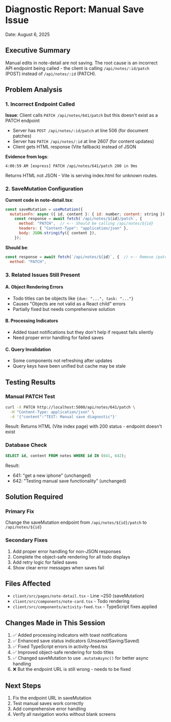 # Diagnostic Report: Manual Save Issue
Date: August 6, 2025

## Executive Summary
Manual edits in note-detail are not saving. The root cause is an incorrect API endpoint being called - the client is calling `/api/notes/:id/patch` (POST) instead of `/api/notes/:id` (PATCH).

## Problem Analysis

### 1. Incorrect Endpoint Called
**Issue**: Client calls `PATCH /api/notes/641/patch` but this doesn't exist as a PATCH endpoint
- Server has `POST /api/notes/:id/patch` at line 506 (for document patches)
- Server has `PATCH /api/notes/:id` at line 2607 (for content updates)
- Client gets HTML response (Vite fallback) instead of JSON

**Evidence from logs**:
```
4:06:59 AM [express] PATCH /api/notes/641/patch 200 in 9ms
```
Returns HTML not JSON - Vite is serving index.html for unknown routes.

### 2. SaveMutation Configuration
**Current code in note-detail.tsx**:
```javascript
const saveMutation = useMutation({
  mutationFn: async ({ id, content }: { id: number; content: string }) => {
    const response = await fetch(`/api/notes/${id}/patch`, {
      method: "PATCH",  // <-- Should be calling /api/notes/${id}
      headers: { "Content-Type": "application/json" },
      body: JSON.stringify({ content }),
    });
```

**Should be**:
```javascript
const response = await fetch(`/api/notes/${id}`, {  // <-- Remove /patch
  method: "PATCH",
```

### 3. Related Issues Still Present

#### A. Object Rendering Errors
- Todo titles can be objects like `{due: "...", task: "..."}`
- Causes "Objects are not valid as a React child" errors
- Partially fixed but needs comprehensive solution

#### B. Processing Indicators
- Added toast notifications but they don't help if request fails silently
- Need proper error handling for failed saves

#### C. Query Invalidation
- Some components not refreshing after updates
- Query keys have been unified but cache may be stale

## Testing Results

### Manual PATCH Test
```bash
curl -X PATCH http://localhost:5000/api/notes/641/patch \
  -H "Content-Type: application/json" \
  -d '{"content":"TEST: Manual save diagnostic"}'
```
Result: Returns HTML (Vite index page) with 200 status - endpoint doesn't exist

### Database Check
```sql
SELECT id, content FROM notes WHERE id IN (641, 642);
```
Result:
- 641: "get a new iphone" (unchanged)
- 642: "Testing manual save functionality" (unchanged)

## Solution Required

### Primary Fix
Change the saveMutation endpoint from `/api/notes/${id}/patch` to `/api/notes/${id}`

### Secondary Fixes
1. Add proper error handling for non-JSON responses
2. Complete the object-safe rendering for all todo displays
3. Add retry logic for failed saves
4. Show clear error messages when saves fail

## Files Affected
- `client/src/pages/note-detail.tsx` - Line ~250 (saveMutation)
- `client/src/components/note-card.tsx` - Todo rendering
- `client/src/components/activity-feed.tsx` - TypeScript fixes applied

## Changes Made in This Session
1. ✅ Added processing indicators with toast notifications
2. ✅ Enhanced save status indicators (Unsaved/Saving/Saved)
3. ✅ Fixed TypeScript errors in activity-feed.tsx
4. ✅ Improved object-safe rendering for todo titles
5. ✅ Changed saveMutation to use `.mutateAsync()` for better async handling
6. ❌ But the endpoint URL is still wrong - needs to be fixed

## Next Steps
1. Fix the endpoint URL in saveMutation
2. Test manual saves work correctly
3. Add comprehensive error handling
4. Verify all navigation works without blank screens